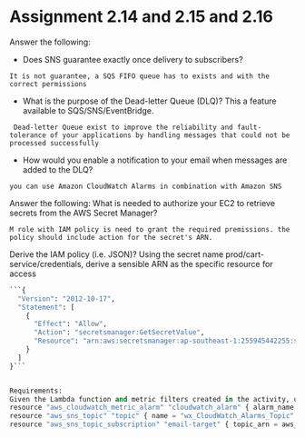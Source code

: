 # Assignment 2.14 and 2.15 and 2.16

Answer the following:
- Does SNS guarantee exactly once delivery to subscribers?

```It is not guarantee, a SQS FIFO queue has to exists and with the correct permissions```

- What is the purpose of the Dead-letter Queue (DLQ)? This a feature available to SQS/SNS/EventBridge.

``` Dead-letter Queue exist to improve the reliability and fault-tolerance of your applications by handling messages that could not be processed successfully```

- How would you enable a notification to your email when messages are added to the DLQ?

```you can use Amazon CloudWatch Alarms in combination with Amazon SNS```


Answer the following:
What is needed to authorize your EC2 to retrieve secrets from the AWS Secret Manager?


```M role with IAM policy is need to grant the required premissions. the policy should include action for the secret's ARN.```

Derive the IAM policy (i.e. JSON)?
Using the secret name prod/cart-service/credentials, derive a sensible ARN as the specific resource for access

```python
```{
  "Version": "2012-10-17",
  "Statement": [
    {
      "Effect": "Allow",
      "Action": "secretsmanager:GetSecretValue",
      "Resource": "arn:aws:secretsmanager:ap-southeast-1:255945442255:secret:prod/cart-service/credentials"
    }
  ]
}```


Requirements:
Given the Lambda function and metric filters created in the activity, use terraform to create the alarm. Create a public github repository that has a terraform code, containing the answer to the above. Submission is the url to your public github repository.
resource "aws_cloudwatch_metric_alarm" "cloudwatch_alarm" { alarm_name = "yl-info-count-breach" comparison_operator = "GreaterThanThreshold" evaluation_periods = 1 metric_name = "info-count" namespace = "/moviedb-api/yl" period = 60 statistic = "Sum" threshold = 10 alarm_description = " " actions_enabled = "true" alarm_actions = [aws_sns_topic.topic.arn] }
resource "aws_sns_topic" "topic" { name = "wx_CloudWatch_Alarms_Topic" }
resource "aws_sns_topic_subscription" "email-target" { topic_arn = aws_sns_topic.topic.arn protocol = "email" endpoint = "thisisweixiong@gmail.com" }
